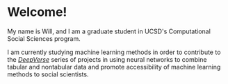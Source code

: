 # Welcome!

My name is Will, and I am a graduate student in UCSD's Computational Social Sciences program.

I am currently studying machine learning methods in order to contribute to the [*DeepVerse*](https://github.com/DeepVerseLib) series of projects in using neural networks to combine tabular and nontabular data and promote accessibility of machine learning methods to social scientists.

<!--
**willdemelo/willdemelo** is a ✨ _special_ ✨ repository because its `README.md` (this file) appears on your GitHub profile.

Here are some ideas to get you started:

- 🔭 I’m currently working on ...
- 🌱 I’m currently learning ...
- 👯 I’m looking to collaborate on ...
- 🤔 I’m looking for help with ...
- 💬 Ask me about ...
- 📫 How to reach me: ...
- 😄 Pronouns: ...
- ⚡ Fun fact: ...
-->
